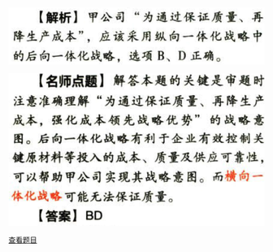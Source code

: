 ![](adef37d9d4146e218e60de5209b05a37.png)

![](18b69832ee5bcedba8ffe2479bea42d0.png)

[查看题目](../战略选择.本章真题.md#5-题目)

